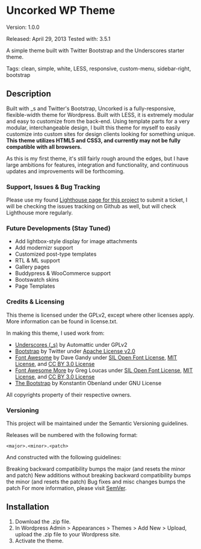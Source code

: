 # Uncorked WP Theme

Version: 1.0.0

Released: April 29, 2013
Tested with: 3.5.1

A simple theme built with Twitter Bootstrap and the Underscores starter theme.

Tags: clean, simple, white, LESS, responsive, custom-menu, sidebar-right, bootstrap

## Description
Built with _s and Twitter's Bootstrap, Uncorked is a fully-responsive, flexible-width theme for Wordpress. Built with LESS, it is extremely modular and easy to customize from the back-end. Using template parts for a very modular, interchangeable design, I built this theme for myself to easily customize into custom sites for design clients looking for something unique. **This theme utilizes HTML5 and CSS3, and currently may not be fully compatible with all browsers.**

As this is my first theme, it's still fairly rough around the edges, but I have large ambitions for features, integration and functionality, and continuous updates and improvements will be forthcoming.

### Support, Issues & Bug Tracking
Please use my found [Lighthouse page for this project](http://crockett95.lighthouseapp.com/projects/108109-uncorked-wordpress-theme/overview) to submit a ticket, I will be checking the issues tracking on Github as well, but will check Lighthouse more regularly.

### Future Developments (Stay Tuned)
- Add lightbox-style display for image attachments
- Add modernizr support
- Customized post-type templates
- RTL & ML support
- Gallery pages
- Buddypress & WooCommerce support
- Bootswatch skins
- Page Templates

### Credits & Licensing

This theme is licensed under the GPLv2, except where other licenses apply. More information can be found in license.txt.

In making this theme, I used work from:

- [Underscores (_s)](http://www.underscores.me) by Automattic under GPLv2
- [Bootstrap](http://twitter.github.io/bootstrap/) by Twitter under [Apache License v2.0](http://www.apache.org/licenses/LICENSE-2.0)
- [Font Awesome](http://fortawesome.github.com/Font-Awesome) by Dave Gandy under [SIL Open Font License](http://scripts.sil.org/OFL), [MIT License](http://opensource.org/licenses/mit-license.html), and [CC BY 3.0 License](http://creativecommons.org/licenses/by/3.0)
- [Font Awesome More](http://gregoryloucas.github.com/Font-Awesome-More) by Greg Loucas under [SIL Open Font License](http://scripts.sil.org/OFL), [MIT License](http://opensource.org/licenses/mit-license.html), and [CC BY 3.0 License](http://creativecommons.org/licenses/by/3.0)
- [The Bootstrap](http://en.wp.obenland.it/the-bootstrap/) by Konstantin Obenland under GNU License

All copyrights property of their respective owners.

### Versioning
This project will be maintained under the Semantic Versioning guidelines.

Releases will be numbered with the following format:

`<major>.<minor>.<patch>`

And constructed with the following guidelines:

Breaking backward compatibility bumps the major (and resets the minor and patch)
New additions without breaking backward compatibility bumps the minor (and resets the patch)
Bug fixes and misc changes bumps the patch
For more information, please visit [SemVer](http://semver.org).

## Installation
1. Download the .zip file.
2. In Wordpress Admin > Appearances > Themes > Add New > Upload, upload the .zip file to your Wordpress site.
3. Activate the theme.